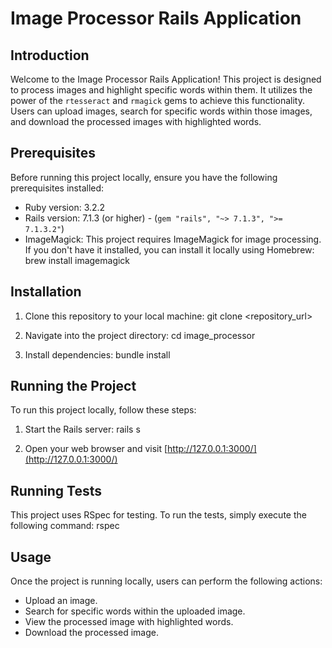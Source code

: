 # Image Processor Rails Application

## Introduction

Welcome to the Image Processor Rails Application! This project is designed to process images and highlight specific words within them. It utilizes the power of the `rtesseract` and `rmagick` gems to achieve this functionality. Users can upload images, search for specific words within those images, and download the processed images with highlighted words.

## Prerequisites

Before running this project locally, ensure you have the following prerequisites installed:

- Ruby version: 3.2.2
- Rails version: 7.1.3 (or higher) - (`gem "rails", "~> 7.1.3", ">= 7.1.3.2"`)
- ImageMagick: This project requires ImageMagick for image processing. If you don't have it installed, you can install it locally using Homebrew:
  brew install imagemagick

## Installation

1. Clone this repository to your local machine:
   git clone <repository_url>

2. Navigate into the project directory:
   cd image_processor

3. Install dependencies:
   bundle install

## Running the Project

To run this project locally, follow these steps:

1. Start the Rails server:
   rails s

2. Open your web browser and visit [http://127.0.0.1:3000/](http://127.0.0.1:3000/)

## Running Tests

This project uses RSpec for testing. To run the tests, simply execute the following command:
rspec

## Usage

Once the project is running locally, users can perform the following actions:

- Upload an image.
- Search for specific words within the uploaded image.
- View the processed image with highlighted words.
- Download the processed image.
